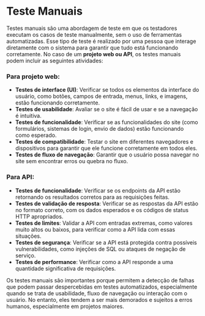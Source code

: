 # Teste Manuais

Testes manuais são uma abordagem de teste em que os testadores executam os casos de teste manualmente, sem o uso de ferramentas automatizadas. Esse tipo de teste é realizado por uma pessoa que interage diretamente com o sistema para garantir que tudo está funcionando corretamente. No caso de um **projeto web ou API**, os testes manuais podem incluir as seguintes atividades:

### Para **projeto web**:
- **Testes de interface (UI)**: Verificar se todos os elementos da interface do usuário, como botões, campos de entrada, menus, links, e imagens, estão funcionando corretamente.
- **Testes de usabilidade**: Avaliar se o site é fácil de usar e se a navegação é intuitiva.
- **Testes de funcionalidade**: Verificar se as funcionalidades do site (como formulários, sistemas de login, envio de dados) estão funcionando como esperado.
- **Testes de compatibilidade**: Testar o site em diferentes navegadores e dispositivos para garantir que ele funcione corretamente em todos eles.
- **Testes de fluxo de navegação**: Garantir que o usuário possa navegar no site sem encontrar erros ou quebra no fluxo.

### Para **API**:
- **Testes de funcionalidade**: Verificar se os endpoints da API estão retornando os resultados corretos para as requisições feitas.
- **Testes de validação de resposta**: Verificar se as respostas da API estão no formato correto, com os dados esperados e os códigos de status HTTP apropriados.
- **Testes de limites**: Validar a API com entradas extremas, como valores muito altos ou baixos, para verificar como a API lida com essas situações.
- **Testes de segurança**: Verificar se a API está protegida contra possíveis vulnerabilidades, como injeções de SQL ou ataques de negação de serviço.
- **Testes de performance**: Verificar como a API responde a uma quantidade significativa de requisições.

Os testes manuais são importantes porque permitem a detecção de falhas que podem passar despercebidas em testes automatizados, especialmente quando se trata de usabilidade, fluxo de navegação ou interação com o usuário. No entanto, eles tendem a ser mais demorados e sujeitos a erros humanos, especialmente em projetos maiores.
